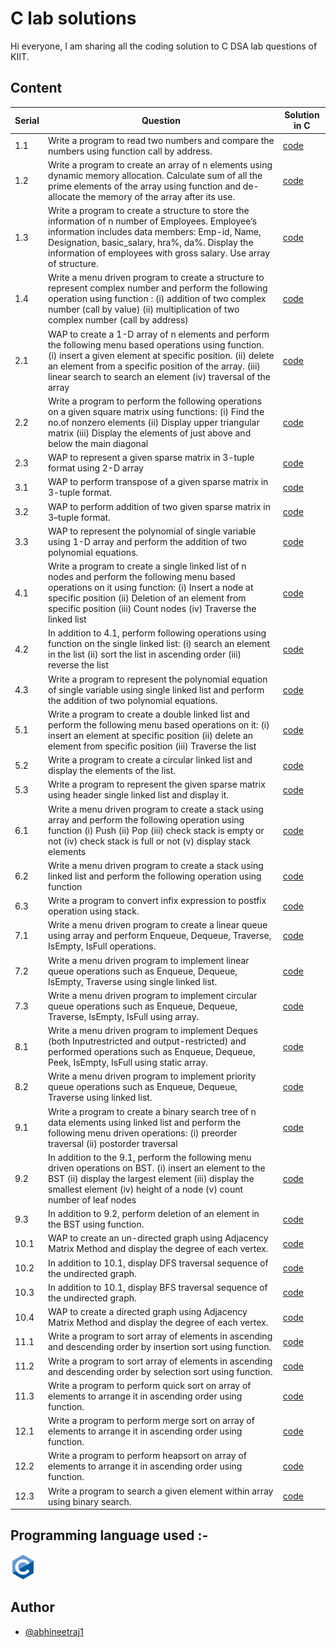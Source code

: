 # C lab solutions
Hi everyone, I am sharing all the coding solution to C DSA lab questions of KIIT.

## Content
|Serial | Question | Solution in C |
|--|--|--|
| 1.1 | Write a program to read two numbers and compare the numbers using function call by address. | [code](code/code011.c) |
| 1.2 | Write a program to create an array of n elements using dynamic memory allocation. Calculate sum of all the prime elements of the array using function and de-allocate the memory of the array after its use. | [code](code/code012.c) |
| 1.3 | Write a program to create a structure to store the information of n number of Employees. Employee’s information includes data members: Emp-id, Name, Designation, basic_salary, hra%, da%. Display the information of employees with gross salary. Use array of structure. | [code](code/code013.c) |
| 1.4 | Write a menu driven program to create a structure to represent complex number and perform the following operation using function : (i) addition of two complex number (call by value) (ii) multiplication of two complex number (call by address) | [code](code/code014.c) |
| 2.1 | WAP to create a 1-D array of n elements and perform the following menu based operations using function. (i) insert a given element at specific position. (ii) delete an element from a specific position of the array. (iii) linear search to search an element (iv) traversal of the array | [code](code/code021.c) |
| 2.2 | Write a program to perform the following operations on a given square matrix using functions: (i) Find the no.of nonzero elements (ii) Display upper triangular matrix (iii) Display the elements of just above and below the main diagonal | [code](code/code022.c) |
| 2.3 | WAP to represent a given sparse matrix in 3-tuple format using 2-D array | [code](code/code023.c) |
| 3.1 | WAP to perform transpose of a given sparse matrix in 3-tuple format. | [code](code/code031.c) |
| 3.2 | WAP to perform addition of two given sparse matrix in 3–tuple format. | [code](code/code032.c) |
| 3.3 | WAP to represent the polynomial of single variable using 1-D array and perform the addition of two polynomial equations. | [code](code/code033.c) |
| 4.1 | Write a program to create a single linked list of n nodes and perform the following menu based operations on it using function: (i) Insert a node at specific position (ii) Deletion of an element from specific position (iii) Count nodes (iv) Traverse the linked list | [code](code/code041.c) |
| 4.2 | In addition to 4.1, perform following operations using function on the single linked list: (i) search an element in the list (ii) sort the list in ascending order (iii) reverse the list | [code](code/code042.c) |
| 4.3 | Write a program to represent the polynomial equation of single variable using single linked list and perform the addition of two polynomial equations. | [code](code/code043.c) |
| 5.1 | Write a program to create a double linked list and perform the following menu based operations on it: (i) insert an element at specific position (ii) delete an element from specific position (iii) Traverse the list | [code](code/code051.c) |
| 5.2 | Write a program to create a circular linked list and display the elements of the list. | [code](code/code052.c) |
| 5.3 | Write a program to represent the given sparse matrix using header single linked list and display it. | [code](code/code053.c) |
| 6.1 | Write a menu driven program to create a stack using array and perform the following operation using function (i) Push (ii) Pop (iii) check stack is empty or not (iv) check stack is full or not (v) display stack elements | [code](code/code061.c) |
| 6.2 | Write a menu driven program to create a stack using linked list and perform the following operation using function | [code](code/code062.c) |
| 6.3 | Write a program to convert infix expression to postfix operation using stack. | [code](code/code063.c) |
| 7.1 | Write a menu driven program to create a linear queue using array and perform Enqueue, Dequeue, Traverse, IsEmpty, IsFull operations. | [code](code/code071.c) |
| 7.2 | Write a menu driven program to implement linear queue operations such as Enqueue, Dequeue, IsEmpty, Traverse using single linked list. | [code](code/code072.c) |
| 7.3 | Write a menu driven program to implement circular queue operations such as Enqueue, Dequeue, Traverse, IsEmpty, IsFull using array. | [code](code/code073.c) |
| 8.1 | Write a menu driven program to implement Deques (both Inputrestricted and output-restricted) and performed operations such as Enqueue, Dequeue, Peek, IsEmpty, IsFull using static array. | [code](code/code081.c) |
| 8.2 | Write a menu driven program to implement priority queue operations such as Enqueue, Dequeue, Traverse using linked list. | [code](code/code082.c) |
| 9.1 | Write a program to create a binary search tree of n data elements using linked list and perform the following menu driven operations: (i) preorder traversal (ii) postorder traversal | [code](code/code091.c) |
| 9.2 | In addition to the 9.1, perform the following menu driven operations on BST. (i) insert an element to the BST (ii) display the largest element (iii) display the smallest element (iv) height of a node (v) count number of leaf nodes | [code](code/code092.c) |
| 9.3 | In addition to 9.2, perform deletion of an element in the BST using function. | [code](code/code093.c) |
| 10.1 | WAP to create an un-directed graph using Adjacency Matrix Method and display the degree of each vertex. | [code](code/code101.c) |
| 10.2 | In addition to 10.1, display DFS traversal sequence of the undirected graph. | [code](code/code102.c) |
| 10.3 | In addition to 10.1, display BFS traversal sequence of the undirected graph. | [code](code/code103.c) |
| 10.4 | WAP to create a directed graph using Adjacency Matrix Method and display the degree of each vertex. | [code](code/code104.c) |
| 11.1 | Write a program to sort array of elements in ascending and descending order by insertion sort using function. | [code](code/code111.c) |
| 11.2 | Write a program to sort array of elements in ascending and descending order by selection sort using function. | [code](code/code112.c) |
| 11.3 | Write a program to perform quick sort on array of elements to arrange it in ascending order using function. | [code](code/code113.c) |
| 12.1 | Write a program to perform merge sort on array of elements to arrange it in ascending order using function. | [code](code/code121.c) |
| 12.2 | Write a program to perform heapsort on array of elements to arrange it in ascending order using function. | [code](code/code122.c) |
| 12.3 | Write a program to search a given element within array using binary search. | [code](code/code123.c) |


## Programming language used :-
<a href="https://www.cprogramming.com/" target="_blank" rel="noreferrer"> <img src="https://raw.githubusercontent.com/devicons/devicon/master/icons/c/c-original.svg" alt="c" width="40" height="40"/> </a>

## Author
*   [@abhineetraj1](https://github.com/abhineetraj1)